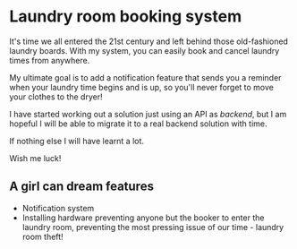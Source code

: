 # Laundry room booking system

It's time we all entered the 21st century and left behind those old-fashioned laundry boards. With my system, you can easily book and cancel laundry times from anywhere.

My ultimate goal is to add a notification feature that sends you a reminder when your laundry time begins and is up, so you'll never forget to move your clothes to the dryer! 

I have started working out a solution just using an API as *backend*, but I am hopeful I will be able to migrate it to a real backend solution with time.

If nothing else I will have learnt a lot.

Wish me luck!

## A girl can dream features
* Notification system
* Installing hardware preventing anyone but the booker to enter the laundry room, preventing the most pressing issue of our time - laundry room theft!
